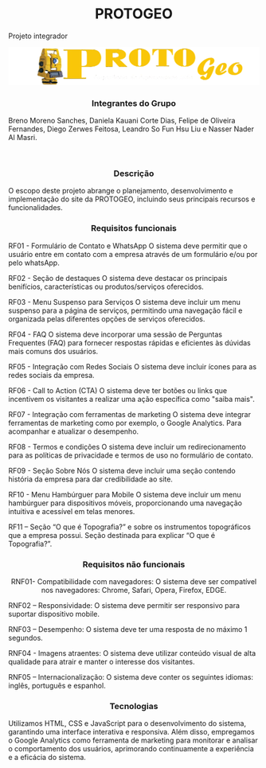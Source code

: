 
<h1 align="center"> PROTOGEO </h1>
Projeto integrador

<p align="center">

  <img src="imagens/logo-.png" alt=" Projeto integrador">


</p>

<h3 align="center"> Integrantes do Grupo </h3>
<p align="center">
  
Breno Moreno Sanches, Daniela Kauani Corte Dias, Felipe de Oliveira Fernandes, Diego Zerwes Feitosa, Leandro So Fun Hsu Liu e Nasser Nader Al Masri.
</p>

<br>


<h3 align="center"> Descrição </h3>
<p align="center">

O escopo deste projeto abrange o planejamento, desenvolvimento e implementação do site da PROTOGEO, incluindo seus principais recursos e funcionalidades. 

</p>

<h3 align="center"> Requisitos funcionais </h3>
<p align="center">

RF01 - Formulário de Contato e WhatsApp
O sistema deve permitir que o usuário entre em contato com a empresa através de um
formulário e/ou por pelo whatsApp.

RF02 - Seção de destaques
O sistema deve destacar os principais benifícios, características ou produtos/serviços oferecidos.

RF03 - Menu Suspenso para Serviços
O sistema deve incluir um menu suspenso para a página de serviços, permitindo uma navegação fácil e organizada pelas diferentes opções de serviços oferecidos.

RF04 - FAQ
O sistema deve incorporar uma sessão de Perguntas Frequentes (FAQ) para fornecer respostas rápidas e eficientes às dúvidas mais comuns dos usuários.

RF05 - Integração com Redes Sociais
O sistema deve incluir ícones para as redes sociais da empresa.

RF06 - Call to Action (CTA)
O sistema deve ter botões ou links que incentivem os visitantes a realizar uma ação
específica como "saiba mais".

RF07 - Integração com ferramentas de marketing
O sistema deve integrar ferramentas de marketing como por exemplo, o Google Analytics.
Para acompanhar e atualizar o desempenho.

RF08 - Termos e condições
O sistema deve incluir um redirecionamento para as políticas de privacidade e termos de uso no formulário de contato.

RF09 - Seção Sobre Nós
O sistema deve incluir uma seção contendo história da empresa para dar credibilidade ao
site.

RF10 - Menu Hambúrguer para Mobile
O sistema deve incluir um menu hambúrguer para dispositivos móveis, proporcionando uma navegação intuitiva e acessível em telas menores.

RF11 – Seção “O que é Topografia?” e sobre os instrumentos topográficos que a empresa
possui. Seção destinada para explicar “O que é Topografia?”.
</p>

<h3 align = "center"> Requisitos não funcionais </h3>
<p align = "center">
  RNF01- Compatibilidade com navegadores: O sistema deve ser compatível nos navegadores: Chrome, Safari, Opera, Firefox, EDGE.
  
  RNF02 – Responsividade: O sistema deve permitir ser responsivo para suportar dispositivo mobile. 
  
  RNF03 – Desempenho: O sistema deve ter uma resposta de no máximo 1 segundos. 
  
  RNF04 - Imagens atraentes: O sistema deve utilizar conteúdo visual de alta qualidade para atrair e manter o interesse dos visitantes.
  
  RNF05 – Internacionalização: O sistema deve conter os seguintes idiomas: inglês, português e espanhol.
</p>

<h3 align="center">Tecnologias</h3>
<p align="center">
  
Utilizamos HTML, CSS e JavaScript para o desenvolvimento do sistema, garantindo uma interface interativa e responsiva. Além disso, empregamos o Google Analytics como ferramenta de marketing para monitorar e analisar o comportamento dos usuários, aprimorando continuamente a experiência e a eficácia do sistema.</p>
